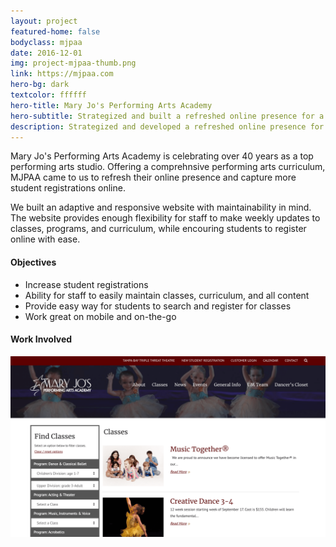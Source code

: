 ```yaml
---
layout: project
featured-home: false
bodyclass: mjpaa
date: 2016-12-01
img: project-mjpaa-thumb.png
link: https://mjpaa.com
hero-bg: dark
textcolor: ffffff
hero-title: Mary Jo's Performing Arts Academy
hero-subtitle: Strategized and built a refreshed online presence for a top Florida performing arts studio
description: Strategized and developed a refreshed online presence for one of Florida's top performing arts academys
---
```


Mary Jo's Performing Arts Academy is celebrating over 40 years as a top performing arts studio. Offering a comprehnsive performing arts curriculum, MJPAA came to us to refresh their online presence and capture more student registrations online.

We built an adaptive and responsive website with maintainability in mind. The website provides enough flexibility for staff to make weekly updates to classes, programs, and curriculum, while encouring students to register online with ease.

#### Objectives

- Increase student registrations
- Ability for staff to easily maintain classes, curriculum, and all content
- Provide easy way for students to search and register for classes
- Work great on mobile and on-the-go

#### Work Involved

![mjpaa classes](/assets/images/project-mjpaa-classes.png)
